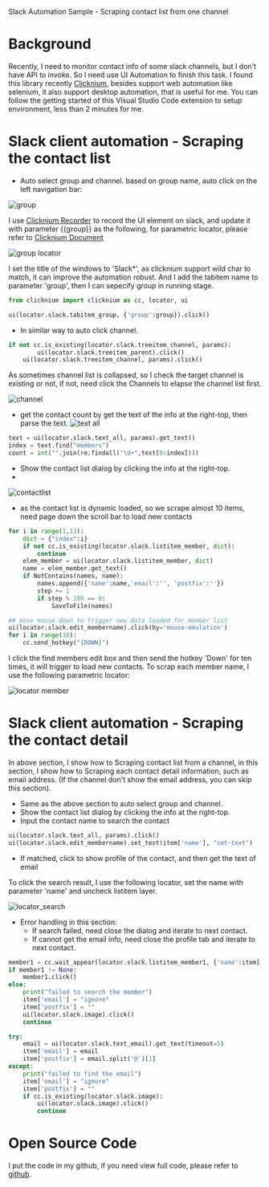 Slack Automation Sample - Scraping contact list from one channel

# Background
Recently, I need to monitor contact info of some slack channels, but I don't have API to invoke. So I need use UI Automation to finish this task.
I found this library recently [Clicknium](https://marketplace.visualstudio.com/items?itemName=ClickCorp.clicknium), besides support web automation like selenium, it also support desktop automation, that is useful for me.
You can follow the getting started of this Visual Studio Code extension to setup environment, less than 2 minutes for me.

# Slack client automation - Scraping the contact list
- Auto select group and channel.
based on group name, auto click on the left navigation bar:

![group](img/group.png)

I use [Clicknium Recorder](https://www.clicknium.com/documents/developtools/vscode/recorder/) to record the UI element on slack, and update it with parameter {{group}} as the following, for parametric locator, please refer to [Clicknium Document](https://www.clicknium.com/documents)

![group locator](img/locator_group.png)

I set the title of the windows to 'Slack*', as clicknium support wild char to match, it can improve the automation robust.
And I add the tabitem name to parameter 'group', then I can sepecify group in running stage.

```python
from clicknium import clicknium as cc, locator, ui

ui(locator.slack.tabitem_group, {'group':group}).click()
```

- In similar way to auto click channel.
```python
if not cc.is_existing(locator.slack.treeitem_channel, params):
        ui(locator.slack.treeitem_parent).click()
    ui(locator.slack.treeitem_channel, params).click()
```
As sometimes channel list is collapsed, so I check the target channel is existing or not, if not, need click the Channels to elapse the channel list first.

![channel](img/channel1.png)

- get the contact count by get the text of the info at the right-top, then parse the text.
![text all](img/text_all.png)  
```python
text = ui(locator.slack.text_all, params).get_text()
index = text.find("members")
count = int("".join(re.findall("\d+",text[0:index])))
```
- Show the contact list dialog by clicking the info at the right-top.
- 
![contactlist](img/contactlist.png)

- as the contact list is dynamic loaded, so we scrape almost 10 items, need page down the scroll bar to load new contacts
```python
for i in range(1,13):
    dict = {"index":i}
    if not cc.is_existing(locator.slack.listitem_member, dict):
        continue
    elem_member = ui(locator.slack.listitem_member, dict)
    name = elem_member.get_text()
    if NotContains(names, name):
        names.append({'name':name,'email':'', 'postfix':''})
        step += 1
        if step % 100 == 0:
            SaveToFile(names)

## move mouse down to trigger new data loaded for member list
ui(locator.slack.edit_membername).click(by='mouse-emulation')
for i in range(10):
    cc.send_hotkey("{DOWN}")
```

I click the find members edit box and then send the hotkey 'Down' for ten times, it will trigger to load new contacts.
To scrap each member name, I use the following parametric locator:

![locator member](img/locator_member.png)


# Slack client automation - Scraping the contact detail
In above section, I show how to Scraping contact list from a channel, in this section, I show how to Scraping each contact detail information, such as email address. (If the channel don't show the email address, you can skip this section).

- Same as the above section to auto select group and channel.
- Show the contact list dialog by clicking the info at the right-top.
- Input the contact name to search the contact
```python
ui(locator.slack.text_all, params).click()
ui(locator.slack.edit_membername).set_text(item['name'], "set-text")
```
- If matched, click to show profile of the contact, and then get the text of email

To click the search result, I use the following locator,
set the name with parameter 'name' and uncheck listitem layer.

![locator_search](img/locator_member1.png)

- Error handling in this section:
  - If search failed, need close the dialog and iterate to next contact.
  - If cannot get the email info, need close the profile tab and iterate to next contact.
```python
member1 = cc.wait_appear(locator.slack.listitem_member1, {'name':item['name']})
if member1 != None:
    member1.click()
else:
    print("failed to search the member")
    item['email'] = "ignore"
    item['postfix'] = ""
    ui(locator.slack.image).click()
    continue

try:
    email = ui(locator.slack.text_email).get_text(timeout=5)
    item['email'] = email
    item['postfix'] = email.split('@')[1]
except:
    print("failed to find the email")
    item['email'] = "ignore"
    item['postfix'] = ""
    if cc.is_existing(locator.slack.image):
        ui(locator.slack.image).click()
        continue
```

# Open Source Code
I put the code in my github, if you need view full code, please refer to [github](https://github.com/automation9417/automation-samples/tree/main/ScrapingSlackContact).
